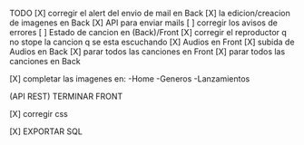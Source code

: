 TODO
[X] corregir el alert del envio de mail en Back
[X] la edicion/creacion de imagenes en Back
[X] API para enviar mails 
[ ] corregir los avisos de errores
[ ] Estado de cancion en (Back)/Front
[X] corregir el reproductor q no stope la cancion q se esta escuchando
[X] Audios en Front
[X] subida de Audios en Back
[X] parar todos las canciones en Front
[X] parar todos las canciones en Back



[X] completar las imagenes en:
-Home
-Generos
-Lanzamientos

(API REST) TERMINAR FRONT

[X] corregir css

[X] EXPORTAR SQL
